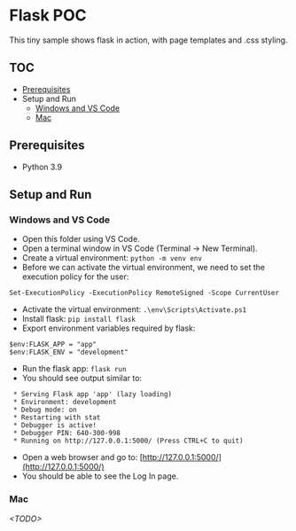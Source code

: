 # Flask POC
This tiny sample shows flask in action, with page templates and .css styling.

## TOC
* [Prerequisites](#prerequisites)
* Setup and Run
  * [Windows and VS Code](#windows-and-vs-code)
  * [Mac](#mac)

## Prerequisites
* Python 3.9

## Setup and Run

### Windows and VS Code
* Open this folder using VS Code.
* Open a terminal window in VS Code (Terminal -> New Terminal).
* Create a virtual environment: `python -m venv env`
* Before we can activate the virtual environment, we need to set the execution policy for the user:
```
Set-ExecutionPolicy -ExecutionPolicy RemoteSigned -Scope CurrentUser
```
* Activate the virtual environment: `.\env\Scripts\Activate.ps1`
* Install flask: `pip install flask`
* Export environment variables required by flask:
```
$env:FLASK_APP = "app"
$env:FLASK_ENV = "development"
```
* Run the flask app: `flask run`
* You should see output similar to:
```
 * Serving Flask app 'app' (lazy loading)
 * Environment: development
 * Debug mode: on
 * Restarting with stat
 * Debugger is active!
 * Debugger PIN: 640-300-998
 * Running on http://127.0.0.1:5000/ (Press CTRL+C to quit)
```
* Open a web browser and go to: [http://127.0.0.1:5000/](http://127.0.0.1:5000/)
* You should be able to see the Log In page.

### Mac
_\<TODO>_
